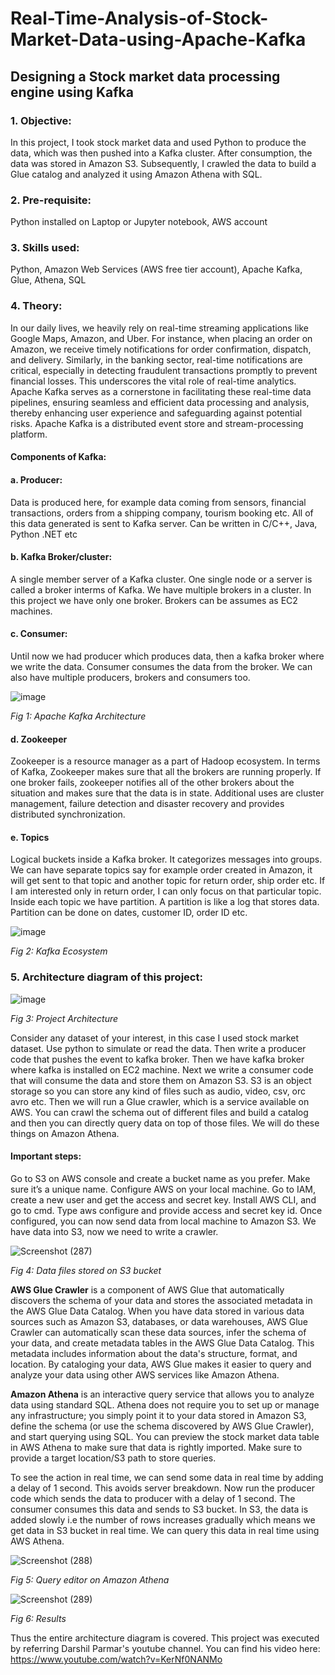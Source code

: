 # Real-Time-Analysis-of-Stock-Market-Data-using-Apache-Kafka

## Designing a Stock market data processing engine using Kafka

### 1. Objective:
In this project, I took stock market data and used Python to produce the data, which was then pushed into a Kafka cluster. After consumption, the data was stored in Amazon S3. Subsequently, I crawled the data to build a Glue catalog and analyzed it using Amazon Athena with SQL.

### 2. Pre-requisite:
Python installed on Laptop or Jupyter notebook, AWS account

### 3. Skills used:
Python, Amazon Web Services (AWS free tier account), Apache Kafka, Glue, Athena, SQL

### 4. Theory:
In our daily lives, we heavily rely on real-time streaming applications like Google Maps, Amazon, and Uber. For instance, when placing an order on Amazon, we receive timely notifications for order confirmation, dispatch, and delivery. Similarly, in the banking sector, real-time notifications are critical, especially in detecting fraudulent transactions promptly to prevent financial losses. This underscores the vital role of real-time analytics. Apache Kafka serves as a cornerstone in facilitating these real-time data pipelines, ensuring seamless and efficient data processing and analysis, thereby enhancing user experience and safeguarding against potential risks. 
Apache Kafka is a distributed event store and stream-processing platform.

#### Components of Kafka:
#### a. Producer:
Data is produced here, for example data coming from sensors, financial transactions, orders from a shipping company, tourism booking etc. All of this data generated is sent to Kafka server. Can be written in C/C++, Java, Python .NET etc

#### b. Kafka Broker/cluster:
A single member server of a Kafka cluster. One single node or a server is called a broker interms of Kafka. We have multiple brokers in a cluster. In this project we have only one broker. Brokers can be assumes as EC2 machines. 

#### c. Consumer:
Until now we had producer which produces data, then a kafka broker where we write the data. Consumer consumes the data from the broker. We can also have multiple producers, brokers and consumers too. 

![image](https://github.com/Manoj-Chandra-M/Real-Time-Analysis-of-Stock-Market-Data-using-Apache-Kafka/assets/104108382/7b9b46e5-3c0f-4cea-89c2-c00b1364e272)

_Fig 1: Apache Kafka Architecture_

#### d. Zookeeper
Zookeeper is a resource manager as a part of Hadoop ecosystem. In terms of Kafka, Zookeeper makes sure that all the brokers are running properly. If one broker fails, zookeeper notifies all of the other brokers about the situation and makes sure that the data is in state. Additional uses are cluster management, failure detection and disaster recovery and provides distributed synchronization. 

#### e. Topics
Logical buckets inside a Kafka broker. It categorizes messages into groups. We can have separate topics say for example order created in Amazon, it will get sent to that topic and another topic for return order, ship order etc. If I am interested only in return order, I can only focus on that particular topic. Inside each topic we have partition. A partition is like a log that stores data. Partition can be done on dates, customer ID, order ID etc. 

![image](https://github.com/Manoj-Chandra-M/Real-Time-Analysis-of-Stock-Market-Data-using-Apache-Kafka/assets/104108382/5fc33e4c-fe8c-423f-9d38-2df56de3e656)

_Fig 2: Kafka Ecosystem_

### 5. Architecture diagram of this project:

![image](https://github.com/Manoj-Chandra-M/Real-Time-Analysis-of-Stock-Market-Data-using-Apache-Kafka/assets/104108382/27fef478-9739-4ae6-920e-789d100e1293)

_Fig 3: Project Architecture_

Consider any dataset of your interest, in this case I used stock market dataset. Use python to simulate or read the data. Then write a producer code that pushes the event to kafka broker. Then we have kafka broker where kafka is installed on EC2 machine. Next we write a consumer code that will consume the data and store them on Amazon S3. S3 is an object storage so you can store any kind of files such as audio, video, csv, orc avro etc. Then we will run a Glue crawler, which is a service available on AWS. You can crawl the schema out of different files and build a catalog and then you can directly query data on top of those files. We will do these things on Amazon Athena.

#### Important steps:
Go to S3 on AWS console and create a bucket name as you prefer. Make sure it’s a unique name.
Configure AWS on your local machine. Go to IAM, create a new user and get the access and secret key. Install AWS CLI, and go to cmd. Type aws configure and provide access and secret key id. 	Once configured, you can now send data from local machine to Amazon S3. We have data into S3, now we need to write a crawler.

![Screenshot (287)](https://github.com/Manoj-Chandra-M/Real-Time-Analysis-of-Stock-Market-Data-using-Apache-Kafka/assets/104108382/11d2fe1f-f121-45b2-a63a-22cbaa87e273)

_Fig 4: Data files stored on S3 bucket_

**AWS Glue Crawler** is a component of AWS Glue that automatically discovers the schema of your data and stores the associated metadata in the AWS Glue Data Catalog.
When you have data stored in various data sources such as Amazon S3, databases, or data warehouses, AWS Glue Crawler can automatically scan these data sources, infer the schema of your data, and create metadata tables in the AWS Glue Data Catalog. This metadata includes information about the data's structure, format, and location. By cataloging your data, AWS Glue makes it easier to query and analyze your data using other AWS services like Amazon Athena.

**Amazon Athena** is an interactive query service that allows you to analyze data using standard SQL. Athena does not require you to set up or manage any infrastructure; you simply point it to your data stored in Amazon S3, define the schema (or use the schema discovered by AWS Glue Crawler), and start querying using SQL.
You can preview the stock market data table in AWS Athena to make sure that data is rightly imported. Make sure to provide a target location/S3 path to store queries.

To see the action in real time, we can send some data in real time by adding a delay of 1 second. This avoids server breakdown. Now run the producer code which sends the data to producer with a delay of 1 second. The consumer consumes this data and sends to S3 bucket. In S3, the data is added slowly i.e the number of rows increases gradually which means we get data in S3 bucket in real time. We can query this data in real time using AWS Athena.

![Screenshot (288)](https://github.com/Manoj-Chandra-M/Real-Time-Analysis-of-Stock-Market-Data-using-Apache-Kafka/assets/104108382/c1428ba0-ec75-4f7e-a4e3-b0b818edb55f)

_Fig 5: Query editor on Amazon Athena_

![Screenshot (289)](https://github.com/Manoj-Chandra-M/Real-Time-Analysis-of-Stock-Market-Data-using-Apache-Kafka/assets/104108382/bb14142a-a212-47dd-b642-5c96dc063b88)

_Fig 6: Results_

Thus the entire architecture diagram is covered. This project was executed by referring Darshil Parmar's youtube channel. You can find his video here: https://www.youtube.com/watch?v=KerNf0NANMo



